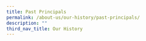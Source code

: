 ```yaml
---
title: Past Principals
permalink: /about-us/our-history/past-principals/
description: ""
third_nav_title: Our History
---
```

